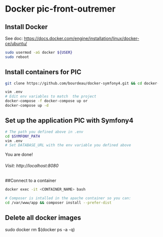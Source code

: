 Docker  pic-front-outremer
==================

## Install Docker

See doc: https://docs.docker.com/engine/installation/linux/docker-ce/ubuntu/

```bash
sudo usermod -aG docker ${USER}
sudo reboot
```

## Install containers for PIC

```bash
git clone https://github.com/bourdeau/docker-symfony4.git && cd docker-symfony4

vim .env
# Edit env variables to match  the project
docker-compose -f docker-compose up or
docker-compose up -d
```

## Set up the  application PIC with Symfony4

```bash
# The path you defined above in .env
cd $SYMFONY_PATH
vim .env
# Set DATABASE_URL with the env variable you defined above
```

You are done!

###### Visit: http://localhost:8080


##Connect to a container

```bash
docker exec -it <CONTAINER_NAME> bash

# Composer is intalled in the apache container so you can:
cd /var/www/app && composer install --prefer-dist

```
## Delete all docker images
sudo docker rm $(docker ps -a -q)

